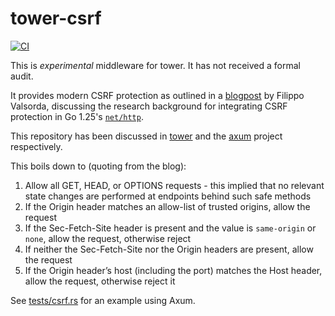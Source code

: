 # tower-csrf

[![CI](https://github.com/yawn/tower-csrf/actions/workflows/rust.yml/badge.svg)](https://github.com/yawn/tower-csrf/actions/workflows/rust.yml)

This is _experimental_ middleware for tower. It has not received a formal audit.

It provides modern CSRF protection as outlined in a [blogpost](https://words.filippo.io/csrf/) by Filippo Valsorda, discussing the research background for integrating CSRF protection in Go 1.25's [`net/http`](https://cs.opensource.google/go/go/+/refs/tags/go1.25.0:src/net/http/csrf.go).

This repository has been discussed in [tower](https://github.com/tower-rs/tower-http/discussions/600) and the [axum](https://github.com/tokio-rs/axum/discussions/3436) project respectively.

This boils down to (quoting from the blog):

1. Allow all GET, HEAD, or OPTIONS requests - this implied that no relevant state changes are performed at endpoints behind such safe methods
2. If the Origin header matches an allow-list of trusted origins, allow the request
3. If the Sec-Fetch-Site header is present and the value is `same-origin` or `none`, allow the request, otherwise reject
4. If neither the Sec-Fetch-Site nor the Origin headers are present, allow the request
5. If the Origin header’s host (including the port) matches the Host header, allow the request, otherwise reject it

See [tests/csrf.rs](tests/axum.rs) for an example using Axum.
